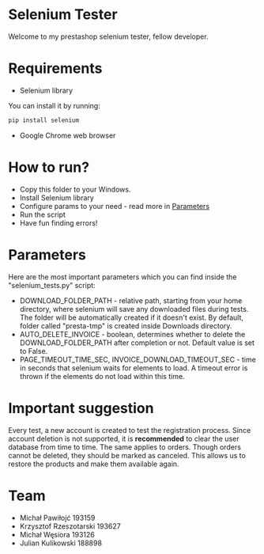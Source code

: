 # Selenium Tester
Welcome to my prestashop selenium tester, fellow developer.

# Requirements
- Selenium library

You can install it by running:
```bash
pip install selenium
```
- Google Chrome web browser

# How to run?
- Copy this folder to your Windows. 
- Install Selenium library
- Configure params to your need - read more in [Parameters](#parameters)
- Run the script
- Have fun finding errors!

# Parameters
Here are the most important parameters which you can find inside the "selenium_tests.py" script:

- DOWNLOAD_FOLDER_PATH - relative path, starting from your home directory, where selenium will save any downloaded files during tests. The folder will be automatically created if it doesn't exist. By default, folder called "presta-tmp" is created inside Downloads directory.
- AUTO_DELETE_INVOICE - boolean, determines whether to delete the DOWNLOAD_FOLDER_PATH after completion or not. Default value is set to False.
- PAGE_TIMEOUT_TIME_SEC, INVOICE_DOWNLOAD_TIMEOUT_SEC - time in seconds that selenium waits for elements to load. A timeout error is thrown if the elements do not load within this time.

# Important suggestion
Every test, a new account is created to test the registration process. Since account deletion is not supported, it is **recommended** to clear the user database from time to time. The same applies to orders. Though orders cannot be deleted, they should be marked as canceled. This allows us to restore the products and make them available again.

# Team
- Michał Pawiłojć 193159
- Krzysztof Rzeszotarski 193627
- Michał Węsiora 193126
- Julian Kulikowski 188898